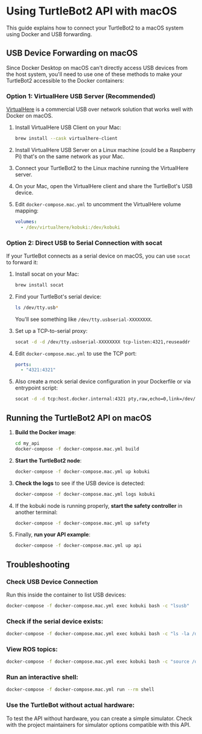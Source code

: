 # Using TurtleBot2 API with macOS

This guide explains how to connect your TurtleBot2 to a macOS system using Docker and USB forwarding.

## USB Device Forwarding on macOS

Since Docker Desktop on macOS can't directly access USB devices from the host system, you'll need to use one of these methods to make your TurtleBot2 accessible to the Docker containers:

### Option 1: VirtualHere USB Server (Recommended)

[VirtualHere](https://www.virtualhere.com/) is a commercial USB over network solution that works well with Docker on macOS.

1. Install VirtualHere USB Client on your Mac:
   ```bash
   brew install --cask virtualhere-client
   ```

2. Install VirtualHere USB Server on a Linux machine (could be a Raspberry Pi) that's on the same network as your Mac.

3. Connect your TurtleBot2 to the Linux machine running the VirtualHere server.

4. On your Mac, open the VirtualHere client and share the TurtleBot's USB device.

5. Edit `docker-compose.mac.yml` to uncomment the VirtualHere volume mapping:
   ```yaml
   volumes:
     - /dev/virtualhere/kobuki:/dev/kobuki
   ```

### Option 2: Direct USB to Serial Connection with socat

If your TurtleBot connects as a serial device on macOS, you can use `socat` to forward it:

1. Install socat on your Mac:
   ```bash
   brew install socat
   ```

2. Find your TurtleBot's serial device:
   ```bash
   ls /dev/tty.usb*
   ```
   
   You'll see something like `/dev/tty.usbserial-XXXXXXXX`.

3. Set up a TCP-to-serial proxy:
   ```bash
   socat -d -d /dev/tty.usbserial-XXXXXXXX tcp-listen:4321,reuseaddr
   ```

4. Edit `docker-compose.mac.yml` to use the TCP port:
   ```yaml
   ports:
     - "4321:4321"
   ```

5. Also create a mock serial device configuration in your Dockerfile or via entrypoint script:
   ```bash
   socat -d -d tcp:host.docker.internal:4321 pty,raw,echo=0,link=/dev/ttyUSB0
   ```

## Running the TurtleBot2 API on macOS

1. **Build the Docker image**:
   ```bash
   cd my_api
   docker-compose -f docker-compose.mac.yml build
   ```

2. **Start the TurtleBot2 node**:
   ```bash
   docker-compose -f docker-compose.mac.yml up kobuki
   ```

3. **Check the logs** to see if the USB device is detected:
   ```bash
   docker-compose -f docker-compose.mac.yml logs kobuki
   ```

4. If the kobuki node is running properly, **start the safety controller** in another terminal:
   ```bash
   docker-compose -f docker-compose.mac.yml up safety
   ```

5. Finally, **run your API example**:
   ```bash
   docker-compose -f docker-compose.mac.yml up api
   ```

## Troubleshooting

### Check USB Device Connection

Run this inside the container to list USB devices:
```bash
docker-compose -f docker-compose.mac.yml exec kobuki bash -c "lsusb"
```

### Check if the serial device exists:
```bash
docker-compose -f docker-compose.mac.yml exec kobuki bash -c "ls -la /dev/ttyUSB*"
```

### View ROS topics:
```bash
docker-compose -f docker-compose.mac.yml exec kobuki bash -c "source /opt/ros/humble/setup.bash && ros2 topic list"
```

### Run an interactive shell:
```bash
docker-compose -f docker-compose.mac.yml run --rm shell
```

### Use the TurtleBot without actual hardware:

To test the API without hardware, you can create a simple simulator. Check with the project maintainers for simulator options compatible with this API.